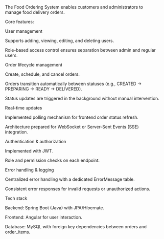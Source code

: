 The Food Ordering System enables customers and administrators to manage food delivery orders.

Core features:

User management

Supports adding, viewing, editing, and deleting users.

Role-based access control ensures separation between admin and regular users.

Order lifecycle management

Create, schedule, and cancel orders.

Orders transition automatically between statuses (e.g., CREATED → PREPARING → READY → DELIVERED).

Status updates are triggered in the background without manual intervention.

Real-time updates

Implemented polling mechanism for frontend order status refresh.

Architecture prepared for WebSocket or Server-Sent Events (SSE) integration.

Authentication & authorization

Implemented with JWT.

Role and permission checks on each endpoint.

Error handling & logging

Centralized error handling with a dedicated ErrorMessage table.

Consistent error responses for invalid requests or unauthorized actions.

Tech stack

Backend: Spring Boot (Java) with JPA/Hibernate.

Frontend: Angular for user interaction.

Database: MySQL with foreign key dependencies between orders and order_items.
